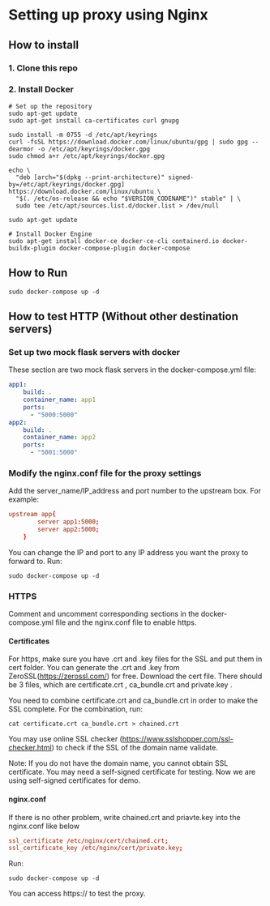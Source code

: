 # Setting up proxy using Nginx
## How to install
### 1. Clone this repo
### 2. Install Docker

```console
# Set up the repository
sudo apt-get update
sudo apt-get install ca-certificates curl gnupg

sudo install -m 0755 -d /etc/apt/keyrings
curl -fsSL https://download.docker.com/linux/ubuntu/gpg | sudo gpg --dearmor -o /etc/apt/keyrings/docker.gpg
sudo chmod a+r /etc/apt/keyrings/docker.gpg

echo \
  "deb [arch="$(dpkg --print-architecture)" signed-by=/etc/apt/keyrings/docker.gpg] https://download.docker.com/linux/ubuntu \
  "$(. /etc/os-release && echo "$VERSION_CODENAME")" stable" | \
  sudo tee /etc/apt/sources.list.d/docker.list > /dev/null

sudo apt-get update

# Install Docker Engine
sudo apt-get install docker-ce docker-ce-cli containerd.io docker-buildx-plugin docker-compose-plugin docker-compose
```
## How to Run
```console
sudo docker-compose up -d
```
## How to test HTTP (Without other destination servers)

### Set up two mock flask servers with docker
These section are two mock flask servers in the docker-compose.yml file:
```yaml
app1:
    build: .
    container_name: app1
    ports:
      - "5000:5000"
app2:
    build: .
    container_name: app2
    ports:
      - "5001:5000"
```

### Modify the nginx.conf file for the proxy settings
Add the server_name/IP_address and port number to the upstream box. For example:
```conf
upstream app{
        server app1:5000;
        server app2:5000;
    }
```
You can change the IP and port to any IP address you want the proxy to forward to.
Run:
```console
sudo docker-compose up -d
```
### HTTPS
Comment and uncomment corresponding sections in the docker-compose.yml file and the nginx.conf file to enable https.

#### Certificates
For https, make sure you have .crt and .key files for the SSL and put them in cert folder. You can generate the .crt and .key from ZeroSSL(https://zerossl.com/) for free. Download the cert file. There should be 3 files, which are certificate.crt , ca_bundle.crt and private.key .

You need to combine certificate.crt and ca_bundle.crt in order to make the SSL complete. For the combination, run:
```console
cat certificate.crt ca_bundle.crt > chained.crt
```
You may use online SSL checker (https://www.sslshopper.com/ssl-checker.html) to check if the SSL of the domain name validate.

Note: If you do not have the domain name, you cannot obtain SSL certificate. You may need a self-signed certificate for testing. Now we are using self-signed certificates for demo.

#### nginx.conf
If there is no other problem, write chained.crt and priavte.key into the nginx.conf like below
```conf
ssl_certificate /etc/nginx/cert/chained.crt;
ssl_certificate_key /etc/nginx/cert/private.key;
```
Run:
```console
sudo docker-compose up -d
```
You can access https://<your domain name> to test the proxy.


